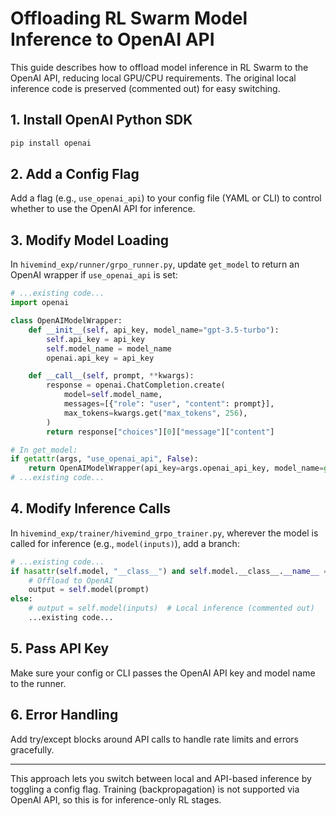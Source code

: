 # Offloading RL Swarm Model Inference to OpenAI API

This guide describes how to offload model inference in RL Swarm to the OpenAI API, reducing local GPU/CPU requirements. The original local inference code is preserved (commented out) for easy switching.

## 1. Install OpenAI Python SDK

```bash
pip install openai
```

## 2. Add a Config Flag

Add a flag (e.g., `use_openai_api`) to your config file (YAML or CLI) to control whether to use the OpenAI API for inference.

## 3. Modify Model Loading

In `hivemind_exp/runner/grpo_runner.py`, update `get_model` to return an OpenAI wrapper if `use_openai_api` is set:

```python
# ...existing code...
import openai

class OpenAIModelWrapper:
    def __init__(self, api_key, model_name="gpt-3.5-turbo"):
        self.api_key = api_key
        self.model_name = model_name
        openai.api_key = api_key

    def __call__(self, prompt, **kwargs):
        response = openai.ChatCompletion.create(
            model=self.model_name,
            messages=[{"role": "user", "content": prompt}],
            max_tokens=kwargs.get("max_tokens", 256),
        )
        return response["choices"][0]["message"]["content"]

# In get_model:
if getattr(args, "use_openai_api", False):
    return OpenAIModelWrapper(api_key=args.openai_api_key, model_name=getattr(args, "openai_model_name", "gpt-3.5-turbo"))
# ...existing code...
```

## 4. Modify Inference Calls

In `hivemind_exp/trainer/hivemind_grpo_trainer.py`, wherever the model is called for inference (e.g., `model(inputs)`), add a branch:

```python
# ...existing code...
if hasattr(self.model, "__class__") and self.model.__class__.__name__ == "OpenAIModelWrapper":
    # Offload to OpenAI
    output = self.model(prompt)
else:
    # output = self.model(inputs)  # Local inference (commented out)
    ...existing code...
```

## 5. Pass API Key

Make sure your config or CLI passes the OpenAI API key and model name to the runner.

## 6. Error Handling

Add try/except blocks around API calls to handle rate limits and errors gracefully.

---

This approach lets you switch between local and API-based inference by toggling a config flag. Training (backpropagation) is not supported via OpenAI API, so this is for inference-only RL stages.